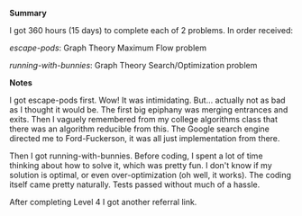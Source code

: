 **Summary**

I got 360 hours (15 days) to complete each of 2 problems. In order received: 

*escape-pods*: Graph Theory Maximum Flow problem

*running-with-bunnies*: Graph Theory Search/Optimization problem

**Notes**

I got escape-pods first. Wow! It was intimidating. But... actually not as bad as I thought it would be. The first big epiphany was merging entrances and exits. Then I vaguely remembered from my college algorithms class that there was an algorithm reducible from this. The Google search engine directed me to Ford-Fuckerson, it was all just implementation from there.

Then I got running-with-bunnies. Before coding, I spent a lot of time thinking about how to solve it, which was pretty fun. I don't know if my solution is optimal, or even over-optimization (oh well, it works). The coding itself came pretty naturally. Tests passed without much of a hassle. 

After completing Level 4 I got another referral link.

